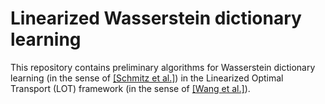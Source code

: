 # Linearized Wasserstein dictionary learning


This repository contains preliminary algorithms for Wasserstein dictionary learning (in the sense of  <a href="https://epubs.siam.org/doi/10.1137/17M1140431">[Schmitz et al.]</a>) in the Linearized Optimal Transport (LOT) framework (in the sense of <a href="https://www.imagedatascience.com/wang_ijcv_13.pdf">[Wang et al.]</a>).
